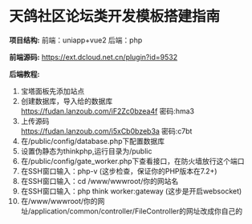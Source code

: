 # 天鸽社区论坛类开发模板搭建指南
**项目结构:**
前端：uniapp+vue2
后端：php

**前端源码:**
https://ext.dcloud.net.cn/plugin?id=9532

**后端教程:**
1. 宝塔面板先添加站点
2. 创建数据库，导入给的数据库  
https://fudan.lanzoub.com/iF2Zc0bzea4f
 密码:hma3
3. 上传源码  
https://fudan.lanzoub.com/i5xCb0bzeb3a
 密码:c7bt
4. 在/public/config/database.php下配置数据库
5. 设置伪静态为thinkphp,运行目录为/public
6. 在/public/config/gate_worker.php下查看接口，在防火墙放行这个端口
7. 在SSH窗口输入：php-v (这步检查，保证你的PHP版本在7.2+)
8. 在SSH窗口输入：cd /www/wwwroot/你的网站名
9. 在SSH窗口输入：php think worker:gateway (这步是开启websocket)
10. 在/www/wwwroot/你的网址/application/common/controller/FileController的网址改成你自己的
